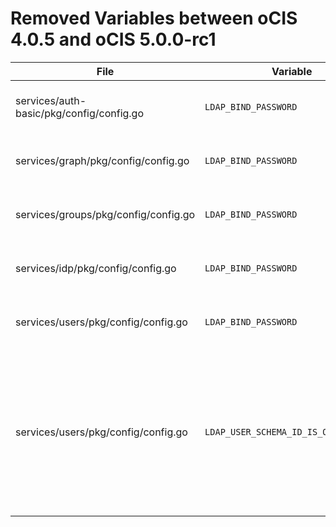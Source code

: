 # Removed Variables between oCIS 4.0.5 and oCIS 5.0.0-rc1

| File                                     | Variable                             | Replacement                               | Description                                                                                                                                                                                 |
|------------------------------------------|--------------------------------------|-------------------------------------------|---------------------------------------------------------------------------------------------------------------------------------------------------------------------------------------------|
| services/auth-basic/pkg/config/config.go | `LDAP_BIND_PASSWORD`                 | `OCIS_LDAP_BIND_PASSWORD`                 | Password to use for authenticating the 'bind_dn'.                                                                                                                                           |
| services/graph/pkg/config/config.go      | `LDAP_BIND_PASSWORD`                 | `OCIS_LDAP_BIND_PASSWORD`                 | Password to use for authenticating the 'bind_dn'.                                                                                                                                           |
| services/groups/pkg/config/config.go     | `LDAP_BIND_PASSWORD`                 | `OCIS_LDAP_BIND_PASSWORD`                 | Password to use for authenticating the 'bind_dn'.                                                                                                                                           |
| services/idp/pkg/config/config.go        | `LDAP_BIND_PASSWORD`                 | `OCIS_LDAP_BIND_PASSWORD`                 | Password to use for authenticating the 'bind_dn'.                                                                                                                                           |
| services/users/pkg/config/config.go      | `LDAP_BIND_PASSWORD`                 | `OCIS_LDAP_BIND_PASSWORD`                 | Password to use for authenticating the 'bind_dn'.                                                                                                                                           |
| services/users/pkg/config/config.go      | `LDAP_USER_SCHEMA_ID_IS_OCTETSTRING` | `OCIS_LDAP_USER_SCHEMA_ID_IS_OCTETSTRING` | Set this to true if the defined 'ID' attribute for users is of the 'OCTETSTRING' syntax. This is e.g. required when using the 'objectGUID' attribute of Active Directory for the user ID's. |
